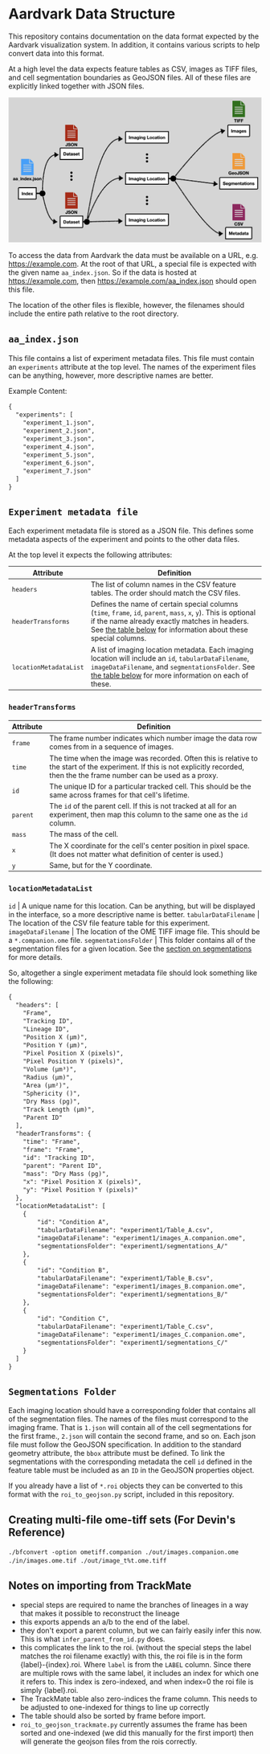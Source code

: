 # Aardvark Data Structure

This repository contains documentation on the data format expected by the Aardvark visualization system. In addition, it contains various scripts to help convert data into this format.

At a high level the data expects feature tables as CSV, images as TIFF files, and cell segmentation boundaries as GeoJSON files. All of these files are explicitly linked together with JSON files.

![Overview Figure of data structure](docs/overview.png)

<!-- An example data structure is included in this repository at `docs/data_example` -->

To access the data from Aardvark the data must be available on a URL, e.g. https://example.com. At the root of that URL, a special file is expected with the given name `aa_index.json`. So if the data is hosted at https://example.com, then https://example.com/aa_index.json should open this file.

The location of the other files is flexible, however, the filenames should include the entire path relative to the root directory.

## `aa_index.json`

This file contains a list of experiment metadata files. This file must contain an `experiments` attribute at the top level. The names of the experiment files can be anything, however, more descriptive names are better.

Example Content:

```
{
  "experiments": [
    "experiment_1.json",
    "experiment_2.json",
    "experiment_3.json",
    "experiment_4.json",
    "experiment_5.json",
    "experiment_6.json",
    "experiment_7.json"
  ]
}
```

## `Experiment metadata file`

Each experiment metadata file is stored as a JSON file. This defines some metadata aspects of the experiment and points to the other data files.

At the top level it expects the following attributes:

| Attribute              | Definition                                                                                                                                                                                                                                                                                                              |
| ---------------------- | ----------------------------------------------------------------------------------------------------------------------------------------------------------------------------------------------------------------------------------------------------------------------------------------------------------------------- |
| `headers`              | The list of column names in the CSV feature tables. The order should match the CSV files.                                                                                                                                                                                                                               |
| `headerTransforms`     | Defines the name of certain special columns (`time`, `frame`, `id`, `parent`, `mass`, `x`, `y`). This is optional if the name already exactly matches in headers. See [the table below](https://github.com/visdesignlab/aardvark-util?tab=readme-ov-file#headertransforms) for information about these special columns. |
| `locationMetadataList` | A list of imaging location metadata. Each imaging location will include an `id`, `tabularDataFilename`, `imageDataFilename`, and `segmentationsFolder`. See [the table below](https://github.com/visdesignlab/aardvark-util?tab=readme-ov-file#locationmetadatalist) for more information on each of these.             |

### `headerTransforms`

| Attribute | Definition                                                                                                                                                                         |
| --------- | ---------------------------------------------------------------------------------------------------------------------------------------------------------------------------------- |
| `frame`   | The frame number indicates which number image the data row comes from in a sequence of images.                                                                                     |
| `time`    | The time when the image was recorded. Often this is relative to the start of the experiment. If this is not explicitly recorded, then the the frame number can be used as a proxy. |
| `id`      | The unique ID for a particular tracked cell. This should be the same across frames for that cell's lifetime.                                                                       |
| `parent`  | The `id` of the parent cell. If this is not tracked at all for an experiment, then map this column to the same one as the `id` column.                                             |
| `mass`    | The mass of the cell.                                                                                                                                                              |
| `x`       | The X coordinate for the cell's center position in pixel space. (It does not matter what definition of center is used.)                                                            |
| `y`       | Same, but for the Y coordinate.                                                                                                                                                    |

### `locationMetadataList`

`id` | A unique name for this location. Can be anything, but will be displayed in the interface, so a more descriptive name is better.
`tabularDataFilename` | The location of the CSV file feature table for this experiment.
`imageDataFilename` | The location of the OME TIFF image file. This should be a `*.companion.ome` file.
`segmentationsFolder` | This folder contains all of the segmentation files for a given location. See the [section on segmentations](https://github.com/visdesignlab/aardvark-util?tab=readme-ov-file#segmentations-folder) for more details.

So, altogether a single experiment metadata file should look something like the following:

```
{
  "headers": [
    "Frame",
    "Tracking ID",
    "Lineage ID",
    "Position X (µm)",
    "Position Y (µm)",
    "Pixel Position X (pixels)",
    "Pixel Position Y (pixels)",
    "Volume (µm³)",
    "Radius (µm)",
    "Area (µm²)",
    "Sphericity ()",
    "Dry Mass (pg)",
    "Track Length (µm)",
    "Parent ID"
  ],
  "headerTransforms": {
    "time": "Frame",
    "frame": "Frame",
    "id": "Tracking ID",
    "parent": "Parent ID",
    "mass": "Dry Mass (pg)",
    "x": "Pixel Position X (pixels)",
    "y": "Pixel Position Y (pixels)"
  },
  "locationMetadataList": [
    {
        "id": "Condition A",
        "tabularDataFilename": "experiment1/Table_A.csv",
        "imageDataFilename": "experiment1/images_A.companion.ome",
        "segmentationsFolder": "experiment1/segmentations_A/"
    },
    {
        "id": "Condition B",
        "tabularDataFilename": "experiment1/Table_B.csv",
        "imageDataFilename": "experiment1/images_B.companion.ome",
        "segmentationsFolder": "experiment1/segmentations_B/"
    },
    {
        "id": "Condition C",
        "tabularDataFilename": "experiment1/Table_C.csv",
        "imageDataFilename": "experiment1/images_C.companion.ome",
        "segmentationsFolder": "experiment1/segmentations_C/"
    }
  ]
}
```

## `Segmentations Folder`

Each imaging location should have a corresponding folder that contains all of the segmentation files. The names of the files must correspond to the imaging frame. That is `1.json` will contain all of the cell segmentations for the first frame., `2.json` will contain the second frame, and so on. Each json file must follow the GeoJSON specification. In addition to the standard geometry attribute, the `bbox` attribute must be defined. To link the segmentations with the corresponding metadata the cell `id` defined in the feature table must be included as an `ID` in the GeoJSON properties object.

If you already have a list of `*.roi` objects they can be converted to this format with the `roi_to_geojson.py` script, included in this repository.

## Creating multi-file ome-tiff sets (For Devin's Reference)

`./bfconvert -option ometiff.companion ./out/images.companion.ome ./in/images.ome.tif ./out/image_t%t.ome.tiff`

## Notes on importing from TrackMate

- special steps are required to name the branches of lineages in a way that makes it possible to reconstruct the lineage
- this exports appends an a/b to the end of the label.
- they don't export a parent column, but we can fairly easily infer this now. This is what `infer_parent_from_id.py` does.
- this complicates the link to the roi. (without the special steps the label matches the roi filename exactly) with this, the roi file
  is in the form {label}-{index}.roi. Where `label` is from the `LABEL` column. Since there are multiple rows with the same label, it includes
  an index for which one it refers to. This index is zero-indexed, and when index=0 the roi file is simply {label}.roi.
- The TrackMate table also zero-indices the frame column. This needs to be adjusted to one-indexed for things to line up correctly
- The table should also be sorted by frame before import.
- `roi_to_geojson_trackmate.py` currently assumes the frame has been sorted and one-indexed (we did this manually for the first import)
  then will generate the geojson files from the rois correctly.
